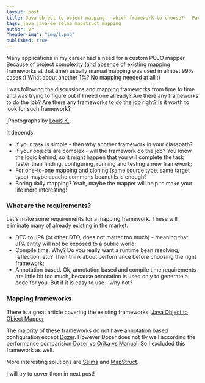 ```yaml
---
layout: post
title: Java object to object mapping - which framework to choose? - Part 1
tags: java java-ee selma mapstruct mapping
author: vr
"header-img": "img/1.png"
published: true
---
```


<p>
Many applications in my career had a need for a custom POJO mapper. Because of project complexity (and absence of existing mapping frameworks at that time) usually manual mapping was used in almost 99% cases :) What about another 1%? No mapping needed at all :)
</p>

<p>
I was following the discussions and mapping frameworks from time to time and was trying to figure out if I need one already? Are there any frameworks to do the job? Are there any frameworks to do the job right? Is it worth to look for such framework?
</p>

<a href="#">
    <img class="img-responsive" src="{{ site.baseurl }}/img/object-mapping.jpg" alt="">
</a>
<span class="caption text-muted">Photographs by <a href="https://www.flickr.com/photos/bonaparty/">Louis K.</a>.</span>



<p>
It depends. 
</p>

<ul>
<li>If your task is simple - then why another framework in your classpath?</li>
<li>If your objects are complex - will the framework do the job? You know the logic behind, so it might happen that you will complete the task faster than finding, configuring, running and testing a new framework;</li>
<li>For one-to-one mapping and cloning (same source type, same target type) maybe apache commons beanutils is enough?</li>
<li>Boring daily mapping? Yeah, maybe the mapper will help to make your life more interesting!</li>
</ul>

<h3>What are the requirements?</h3>

<p>
Let's make some requirements for a mapping framework. These will eliminate many of already existing  in the market.
</p>

<ul>
<li>DTO to JPA (or other DTO, does not matter too much) - meaning that JPA entity will not be exposed to a public world;</li>
<li>Compile time. Why? Do you really want a runtime bean resolving, reflection, etc? Then think about performance before choosing the right framework;</li>
<li>Annotation based. Ok, annotation based and compile time requirements are little bit too much, because annotation is used only to generate a code for you. But if it is easy to use - why not?</li>
</ul>


<h3>Mapping frameworks</h3>

<p>
There is a great article covering the existing frameworks: 
<a href="http://www.javacodegeeks.com/2013/10/java-object-to-object-mapper.html" rel="nofollow">Java Object to Object Mapper</a>
</p>

<p>
The majority of these frameworks do not have annotation based configuration except 
<a href="http://dozer.sourceforge.net/" rel="nofollow">Dozer</a>. However Dozer does not fly well according the performance comparision <a href="http://blog.sokolenko.me/2013/05/dozer-vs-orika-vs-manual.html" rel="nofollow">Dozer vs Orika vs Manual</a>. So I excluded this framework as well.
</p>

<p>
More interesting solutions are <a href="http://www.selma-java.org/" rel="nofollow">Selma</a> and <a href="http://mapstruct.org/" rel="nofollow">MapStruct</a>.
</p>

<p>
I will try to cover them in next post! 
</p>
